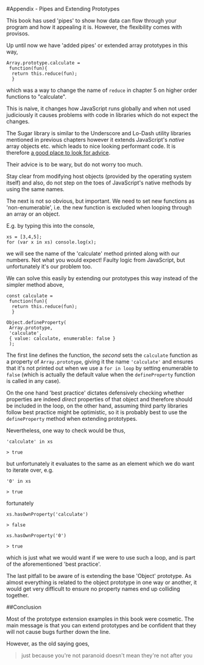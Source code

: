 #Appendix - Pipes and Extending Prototypes

This book has used 'pipes' to show how data can flow through your program and how it appealing it is. However, the flexibility comes with provisos.

Up until now we have 'added pipes' or extended array prototypes in this way,

~~~~~~~~
Array.prototype.calculate =
 function(fun){
  return this.reduce(fun);
  }
~~~~~~~~

which was a way to change the name of `reduce` in chapter 5 on higher order functions to "calculate".

This is naive, it changes how JavaScript runs globally and when not used judiciously it causes problems with code in libraries which do not expect the changes.

The Sugar library is similar to the Underscore and Lo-Dash utility libraries mentioned in previous chapters however it extends JavaScript's *native* array objects etc. which leads to nice looking performant code. It is therefore [a good place to look for advice](http://sugarjs.com/native).

Their advice is to be wary, but do not worry too much.

Stay clear from modifying host objects (provided by the operating system itself) and also, do not step on the toes of JavaScript's native methods by using the same names.

The next is not so obvious, but important. We need to set new functions as 'non-enumerable', i.e. the new function is excluded when looping through an array or an object.

E.g. by typing this into the console,

~~~~~~~~
xs = [3,4,5];
for (var x in xs) console.log(x);
~~~~~~~~

we will see the name of the 'calculate' method printed along with our numbers. Not what you would expect! Faulty logic from JavaScript, but unfortunately it's our problem too.

We can solve this easily by extending our prototypes this way instead of the simpler method above,

~~~~~~~~
const calculate =
 function(fun){
  return this.reduce(fun);
  }

Object.defineProperty(
 Array.prototype,
 'calculate',
 { value: calculate, enumerable: false }
 );
~~~~~~~~

The first line defines the function, the *second* sets the `calculate` function as a property of `Array.prototype`, giving it the name `'calculate'` and ensures that it's not printed out when we use a `for in loop` by setting enumerable to `false` (which is actually the default value when the `defineProperty` function is called in any case).

On the one hand 'best practice' dictates defensively checking whether properties are indeed *direct* properties of that object and therefore should be included in the loop, on the other hand, assuming third party libraries follow best practice might be optimistic, so it is probably best to use the `defineProperty` method when extending prototypes.

Nevertheless, one way to check would be thus,

`'calculate' in xs`

`> true`

but unfortunately it evaluates to the same as an element which we do want to iterate over, e.g.

`'0' in xs`

`> true`

fortunately

`xs.hasOwnProperty('calculate')`

`> false`

`xs.hasOwnProperty('0')`

`> true`

which is just what we would want if we were to use such a loop, and is part of the aforementioned 'best practice'.

The last pitfall to be aware of is extending the base 'Object' prototype. As almost everything is related to the object prototype in one way or another, it would get very difficult to ensure no property names end up colliding together.

##Conclusion

Most of the prototype extension examples in this book were cosmetic. The main message is that you can extend prototypes and be confident that they will not cause bugs further down the line.

However, as the old saying goes,

>just because you're not paranoid doesn't mean they're not after you
